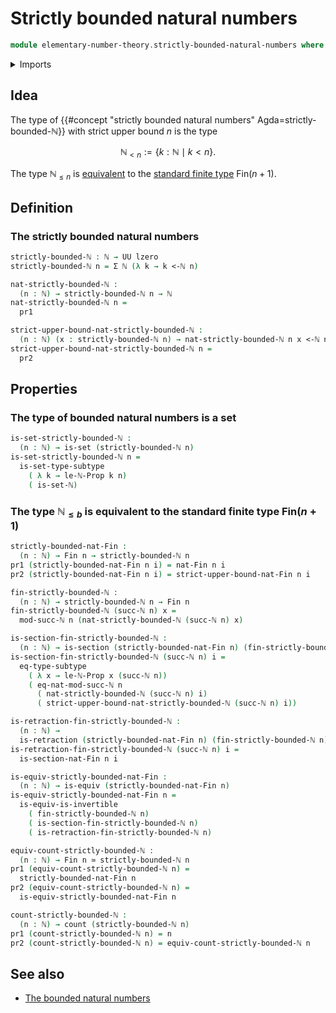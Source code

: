 # Strictly bounded natural numbers

```agda
module elementary-number-theory.strictly-bounded-natural-numbers where
```

<details><summary>Imports</summary>

```agda
open import elementary-number-theory.congruence-natural-numbers
open import elementary-number-theory.equality-natural-numbers
open import elementary-number-theory.modular-arithmetic-standard-finite-types
open import elementary-number-theory.natural-numbers
open import elementary-number-theory.strict-inequality-natural-numbers

open import foundation.dependent-pair-types
open import foundation.equivalences
open import foundation.retractions
open import foundation.sections
open import foundation.sets
open import foundation.subtypes
open import foundation.universe-levels

open import univalent-combinatorics.counting
open import univalent-combinatorics.standard-finite-types
```

</details>

## Idea

The type of
{{#concept "strictly bounded natural numbers" Agda=strictly-bounded-ℕ}} with
strict upper bound $n$ is the type

$$
  \mathbb{N}_{< n} := \{k : ℕ \mid k < n\}.
$$

The type $\mathbb{N}_{\leq n}$ is [equivalent](foundation-core.equivalences.md)
to the [standard finite type](univalent-combinatorics.standard-finite-types.md)
$\mathsf{Fin}(n+1)$.

## Definition

### The strictly bounded natural numbers

```agda
strictly-bounded-ℕ : ℕ → UU lzero
strictly-bounded-ℕ n = Σ ℕ (λ k → k <-ℕ n)

nat-strictly-bounded-ℕ :
  (n : ℕ) → strictly-bounded-ℕ n → ℕ
nat-strictly-bounded-ℕ n =
  pr1

strict-upper-bound-nat-strictly-bounded-ℕ :
  (n : ℕ) (x : strictly-bounded-ℕ n) → nat-strictly-bounded-ℕ n x <-ℕ n
strict-upper-bound-nat-strictly-bounded-ℕ n =
  pr2
```

## Properties

### The type of bounded natural numbers is a set

```agda
is-set-strictly-bounded-ℕ :
  (n : ℕ) → is-set (strictly-bounded-ℕ n)
is-set-strictly-bounded-ℕ n =
  is-set-type-subtype
    ( λ k → le-ℕ-Prop k n)
    ( is-set-ℕ)
```

### The type $\mathbb{N}_{\leq b}$ is equivalent to the standard finite type $\mathsf{Fin}(n+1)$

```agda
strictly-bounded-nat-Fin :
  (n : ℕ) → Fin n → strictly-bounded-ℕ n
pr1 (strictly-bounded-nat-Fin n i) = nat-Fin n i
pr2 (strictly-bounded-nat-Fin n i) = strict-upper-bound-nat-Fin n i

fin-strictly-bounded-ℕ :
  (n : ℕ) → strictly-bounded-ℕ n → Fin n
fin-strictly-bounded-ℕ (succ-ℕ n) x =
  mod-succ-ℕ n (nat-strictly-bounded-ℕ (succ-ℕ n) x)

is-section-fin-strictly-bounded-ℕ :
  (n : ℕ) → is-section (strictly-bounded-nat-Fin n) (fin-strictly-bounded-ℕ n)
is-section-fin-strictly-bounded-ℕ (succ-ℕ n) i =
  eq-type-subtype
    ( λ x → le-ℕ-Prop x (succ-ℕ n))
    ( eq-nat-mod-succ-ℕ n
      ( nat-strictly-bounded-ℕ (succ-ℕ n) i)
      ( strict-upper-bound-nat-strictly-bounded-ℕ (succ-ℕ n) i))

is-retraction-fin-strictly-bounded-ℕ :
  (n : ℕ) →
  is-retraction (strictly-bounded-nat-Fin n) (fin-strictly-bounded-ℕ n)
is-retraction-fin-strictly-bounded-ℕ (succ-ℕ n) i =
  is-section-nat-Fin n i

is-equiv-strictly-bounded-nat-Fin :
  (n : ℕ) → is-equiv (strictly-bounded-nat-Fin n)
is-equiv-strictly-bounded-nat-Fin n =
  is-equiv-is-invertible
    ( fin-strictly-bounded-ℕ n)
    ( is-section-fin-strictly-bounded-ℕ n)
    ( is-retraction-fin-strictly-bounded-ℕ n)

equiv-count-strictly-bounded-ℕ :
  (n : ℕ) → Fin n ≃ strictly-bounded-ℕ n
pr1 (equiv-count-strictly-bounded-ℕ n) =
  strictly-bounded-nat-Fin n
pr2 (equiv-count-strictly-bounded-ℕ n) =
  is-equiv-strictly-bounded-nat-Fin n

count-strictly-bounded-ℕ :
  (n : ℕ) → count (strictly-bounded-ℕ n)
pr1 (count-strictly-bounded-ℕ n) = n
pr2 (count-strictly-bounded-ℕ n) = equiv-count-strictly-bounded-ℕ n
```

## See also

- [The bounded natural numbers](elementary-number-theory.bounded-natural-numbers.md)

